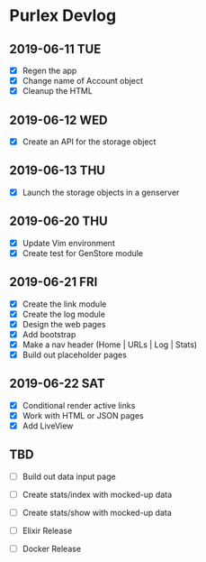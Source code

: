 # Purlex Devlog

## 2019-06-11 TUE

- [x] Regen the app
- [x] Change name of Account object
- [x] Cleanup the HTML

## 2019-06-12 WED

- [x] Create an API for the storage object

## 2019-06-13 THU

- [x] Launch the storage objects in a genserver

## 2019-06-20 THU

- [x] Update Vim environment
- [x] Create test for GenStore module

## 2019-06-21 FRI

- [x] Create the link module
- [x] Create the log module
- [x] Design the web pages
- [x] Add bootstrap
- [x] Make a nav header (Home | URLs | Log | Stats)
- [x] Build out placeholder pages

## 2019-06-22 SAT

- [x] Conditional render active links
- [x] Work with HTML or JSON pages
- [x] Add LiveView

## TBD

- [ ] Build out data input page

- [ ] Create stats/index with mocked-up data
- [ ] Create stats/show with mocked-up data

- [ ] Elixir Release
- [ ] Docker Release

